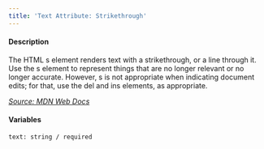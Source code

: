 ```yaml
---
title: 'Text Attribute: Strikethrough'
---
```

#### Description
The HTML s element renders text with a strikethrough, or a line through it. Use the s element to represent things that are no longer relevant or no longer accurate. However, s is not appropriate when indicating document edits; for that, use the del and ins elements, as appropriate.

*[Source: MDN Web Docs](https://developer.mozilla.org/en-US/docs/Web/HTML/Element/s)*

#### Variables
~~~
text: string / required
~~~


